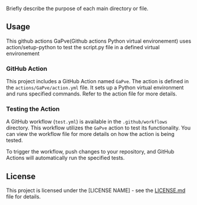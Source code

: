 
Briefly describe the purpose of each main directory or file.

## Usage

This github actions GaPve(Github actions Python virtual environement) uses action/setup-python to test the script.py file in a defined virtual environement 


### GitHub Action

This project includes a GitHub Action named `GaPve`. The action is defined in the `actions/GaPve/action.yml` file. It sets up a Python virtual environment and runs specified commands. Refer to the action file for more details.

### Testing the Action

A GitHub workflow (`test.yml`) is available in the `.github/workflows` directory. This workflow utilizes the `GaPve` action to test its functionality. You can view the workflow file for more details on how the action is being tested.

To trigger the workflow, push changes to your repository, and GitHub Actions will automatically run the specified tests.

## License

This project is licensed under the [LICENSE NAME] - see the [LICENSE.md](LICENSE.md) file for details.

